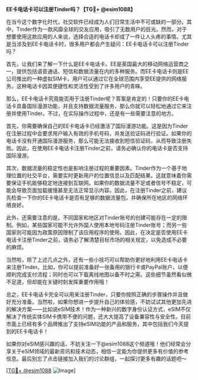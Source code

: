 **EE卡电话卡可以注册Tinder吗？【TG💪+ @esim1088】**

在当今这个数字化时代，社交软件已经成为人们日常生活中不可或缺的一部分。其中，Tinder作为一款风靡全球的交友应用，吸引了无数用户的目光。然而，对于想要使用这款应用的人来说，选择合适的电话卡却成了一件让人头疼的事情。尤其是当涉及到EE卡电话卡时，很多用户都会产生疑问：EE卡电话卡可以注册Tinder吗？

首先，让我们来了解一下什么是EE卡电话卡。EE是英国最大的移动网络运营商之一，提供包括语音通话、短信和数据流量在内的多种服务。而EE卡电话卡则是EE公司推出的一种虚拟SIM卡，用户可以通过它在全球范围内享受EE提供的网络服务。这种电话卡因其便捷性和灵活性受到了许多用户的青睐。

那么，EE卡电话卡究竟能否用于注册Tinder呢？答案是肯定的！只要你的EE卡电话卡具备国际漫游功能，并且支持数据流量服务，那么你就可以轻松地通过它来注册并使用Tinder。不过，在实际操作过程中，还是有一些需要注意的地方。

首先，你需要确保自己的EE卡电话卡已经激活了国际漫游功能。这是因为Tinder在注册过程中会要求用户输入有效的手机号码，并发送验证码进行验证。如果你的电话卡没有开通国际漫游服务，那么可能无法接收到短信验证码，从而导致注册失败。因此，在使用EE卡电话卡注册Tinder之前，请务必确认你的电话卡是否支持国际漫游。

其次，数据流量的稳定性也是影响注册过程的重要因素。Tinder作为一个基于地理位置的社交平台，需要实时更新用户的位置信息以及匹配结果。这就意味着你需要保证手机能够稳定地连接到互联网。如果你的数据流量不足或者信号不稳定，可能会导致页面加载缓慢甚至无法正常显示内容。因此，在注册Tinder之前，建议先检查一下你的EE卡电话卡是否有足够的数据流量包，并确保所在地区的网络环境良好。

此外，还需要注意的是，不同国家和地区对Tinder账号的创建可能存在一定的限制。例如，某些国家可能不允许外国人使用本地号码注册Tinder账号；而另一些国家则可能因为政策原因限制了该应用程序的使用。因此，在决定是否使用EE卡电话卡注册Tinder之前，请务必了解清楚目标市场的相关规定，以免造成不必要的麻烦。

当然啦，除了上述几点之外，还有一些小技巧可以帮助你更好地利用EE卡电话卡来注册Tinder。比如，你可以提前准备好一张备用的银行卡或PayPal账户，以便顺利完成支付流程；同时也可以下载离线地图以备不时之需。这些细节虽然看似微不足道，但却能在关键时刻发挥重要作用哦！

总之，EE卡电话卡完全可以用来注册Tinder，只要你按照正确的步骤操作并且做好充分准备。当然啦，如果你想进一步提升自己的体验感，不妨试试其他更加先进的解决方案——比如说eSIM技术！作为一种新兴的数字身份认证方式，eSIM不仅解决了传统实体SIM卡携带不便的问题，还大大提高了设备兼容性与安全性。目前市面上已经有多个品牌推出了支持eSIM功能的产品和服务，其中包括我们今天提到的EE卡电话卡！

如果你对eSIM感兴趣的话，不妨关注一下@esim1088这个频道哦！他们经常会分享关于eSIM领域的最新资讯和技术动态，相信一定能为你提供更多有价值的参考信息。最后别忘了点击链接加入我们的讨论群组，一起探讨更多有趣的话题吧～ 

[[TG💪+ @esim1088](https://t.me/s/esim1088) ![Image](https://i.postimg.cc/4NQfJmqS/Snipaste-2025-05-13-00-14-12.png)]